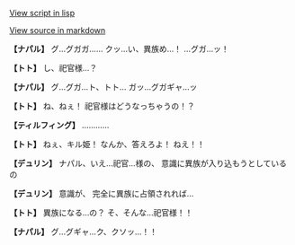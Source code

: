 [View script in lisp](../scripts/1250502.txt)

[View source in markdown](1250502.md)

**【ナパル】**
グ…グガガ……
クッ…い、異族め…！
…グガ…ッ！

**【トト】**
し、祀官様…？

**【ナパル】**
グ…グガ…ト、トト…
ガッ…グガギャ…ッ

**【トト】**
ね、ねぇ！
祀官様はどうなっちゃうの！？

**【ティルフィング】**
…………

**【トト】**
ねぇ、キル姫！
なんか、答えろよ！
ねえ！！

**【デュリン】**
ナパル、いえ…祀官…様の、
意識に異族が入り込もうとしているの

**【デュリン】**
意識が、
完全に異族に占領されれば…

**【トト】**
異族になる…の？
そ、そんな…祀官様！！

**【ナパル】**
グ…グギャ…ク、クソッ…！！
